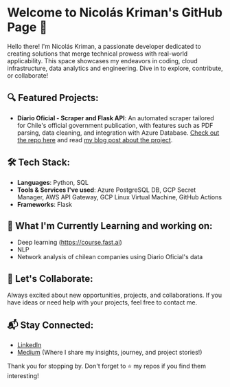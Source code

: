 # Welcome to Nicolás Kriman's GitHub Page 🚀

Hello there! I'm Nicolás Kriman, a passionate developer dedicated to creating solutions that merge technical prowess with real-world applicability. This space showcases my endeavors in coding, cloud infrastructure, data analytics and engineering. Dive in to explore, contribute, or collaborate!

## 🔍 Featured Projects:

- **Diario Oficial - Scraper and Flask API**: An automated scraper tailored for Chile's official government publication, with features such as PDF parsing, data cleaning, and integration with Azure Database. [Check out the repo here](https://github.com/nkriman/public-diario-oficial-scraper) and read [my blog post about the project](https://medium.com/@kriman_65190/unlocking-public-data-building-an-api-for-diario-oficial-973b35f3ca4a).

## 🛠 Tech Stack:

  - **Languages**: Python, SQL
  - **Tools & Services I've used**: Azure PostgreSQL DB, GCP Secret Manager, AWS API Gateway, GCP Linux Virtual Machine, GitHub Actions
  - **Frameworks**: Flask

##  🌱 What I'm Currently Learning and working on:

- Deep learning (https://course.fast.ai)
- NLP
- Network analysis of chilean companies using Diario Oficial's data

## 🤝 Let's Collaborate:

Always excited about new opportunities, projects, and collaborations. If you have ideas or need help with your projects, feel free to contact me.

## 📬 Stay Connected:

 - [LinkedIn](https://www.linkedin.com/in/nicol%C3%A1s-kriman-61173916/)
 - [Medium](https://medium.com/@kriman_65190) (Where I share my insights, journey, and project stories!)

Thank you for stopping by. Don't forget to ⭐ my repos if you find them interesting!
